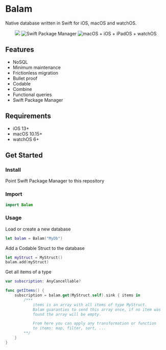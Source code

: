 # Balam
Native database written in Swift for iOS, macOS and watchOS.


<p align="center">
    <img src="https://img.shields.io/badge/swift-5.2-orange.svg" />
    <img src="https://img.shields.io/badge/swiftpm-compatible-brightgreen.svg?style=flat" alt="Swift Package Manager" />
    <img src="https://img.shields.io/badge/platforms-macOS+iOS+iPadOS+watchOS-brightgreen.svg?style=flat" alt="macOS + iOS + iPadOS + watchOS" />
</p>


## Features
- NoSQL
- Minimum maintenance
- Frictionless migration
- Bullet proof
- Codable
- Combine
- Functional queries
- Swift Package Manager

## Requirements
- iOS 13+
- macOS 10.15+
- watchOS 6+

## Get Started
### Install
Point Swift Package Manager to this repository

### Import
```swift
import Balam
```

### Usage
Load or create a new database
```swift
let balam = Balam("MyDb")
```


Add a Codable Struct to the database
```swift
let myStruct = MyStruct()
balam.add(myStruct)
```


Get all items of a type
```swift
var subscription: AnyCancellable?

func getItems() {
    subscription = balam.get(MyStruct.self).sink { items in
        /***
            items is an array with all items of type MyStruct.
            Balam guaranties to send this array once, if no item was
            found the array will be empty.

            From here you can apply any transformation or function
            to items: map, filter, sort, ...
        **/
    }
}
```
